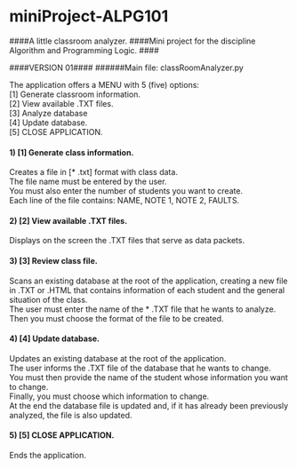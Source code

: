 # miniProject-ALPG101
####A little classroom analyzer. 
####Mini project for the discipline Algorithm and Programming Logic. ####


####VERSION 01####
######Main file: classRoomAnalyzer.py

The application offers a MENU with 5 (five) options:  
[1] Generate classroom information.  
[2] View available .TXT files.  
[3] Analyze database  
[4] Update database.  
[5] CLOSE APPLICATION.  

#### 1) [1] Generate class information.
Creates a file in [* .txt] format with class data.  
The file name must be entered by the user.  
You must also enter the number of students you want to create.  
Each line of the file contains: NAME, NOTE 1, NOTE 2, FAULTS.

#### 2) [2] View available .TXT files.
Displays on the screen the .TXT files that serve as data packets.

#### 3) [3] Review class file.
Scans an existing database at the root of the application, creating a new file in .TXT or .HTML that contains 
information of each student and the general situation of the class.  
The user must enter the name of the * .TXT file that he wants to analyze.  
Then you must choose the format of the file to be created.

#### 4) [4] Update database.
Updates an existing database at the root of the application.  
The user informs the .TXT file of the database that he wants to change.  
You must then provide the name of the student whose information you want to change.  
Finally, you must choose which information to change.  
At the end the database file is updated and, if it has already been previously analyzed, the file is also updated.

#### 5) [5] CLOSE APPLICATION.
Ends the application.
